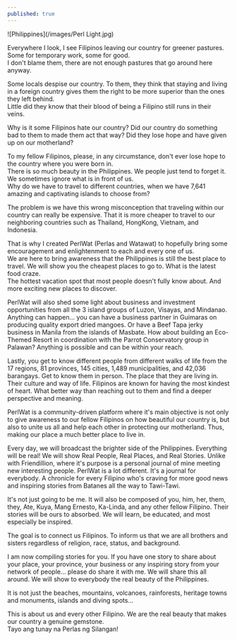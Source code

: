```yaml
---
published: true
---
```

![Philippines](/images/Perl Light.jpg)

Everywhere I look, I see Filipinos leaving our country for greener pastures. Some for temporary work, some for good.   
I don't blame them, there are not enough pastures that go around here anyway.

Some locals despise our country. To them, they think that staying and living in a foreign country gives them the right to be more superior than the ones they left behind.   
Little did they know that their blood of being a Filipino still runs in their veins.

Why is it some Filipinos hate our country? Did our country do something bad to them to made them act that way? 
Did they lose hope and have given up on our motherland?

To my fellow Filipinos, please, in any circumstance, don't ever lose hope to the country where you were born in.   
There is so much beauty in the Philippines. We people just tend to forget it. We sometimes ignore what is in front of us.   
Why do we have to travel to different countries, when we have 7,641 amazing and captivating islands to choose from?

The problem is we have this wrong misconception that traveling within our country can really be expensive. That it is more cheaper to travel to our neighboring countries such as Thailand, HongKong, Vietnam, and Indonesia.

That is why I created PerlWat (Perlas and Watawat) to hopefully bring some encouragement and enlightenment to each and every one of us.   
We are here to bring awareness that the Philippines is still the best place to travel. We will show you the cheapest places to go to. What is the latest food craze.   
The hottest vacation spot that most people doesn't fully know about. And more exciting new places to discover.

PerlWat will also shed some light about business and investment opportunities from all the 3 island groups of Luzon, Visayas, and Mindanao. 
Anything can happen... you can have a business partner in Guimaras on producing quality export dried mangoes. 
Or have a Beef Tapa jerky business in Manila from the islands of Masbate. 
How about building an Eco-Themed Resort in coordination with the Parrot Conservatory group in Palawan? 
Anything is possible and can be within your reach.

Lastly, you get to know different people from different walks of life from the 17 regions, 81 provinces, 145 cities, 1,489 municipalities, and 42,036 barangays. 
Get to know them in person. The place that they are living in. Their culture and way of life. 
Filipinos are known for having the most kindest of heart. What better way than reaching out to them and find a deeper perspective and meaning.

PerlWat is a community-driven platform where it's main objective is not only to give awareness to our fellow Filipinos on how beautiful our country is, but also to unite us all and help each other in protecting our motherland. Thus, making our place a much better place to live in.

Every day,  we will broadcast the brighter side of the Philippines. 
Everything will be real! We will show Real People, Real Places, and Real Stories.
Unlike with Friendillion, where it's purpose is a personal journal of mine meeting new interesting people.
PerlWat is a lot different. It's a journal for everybody. 
A chronicle for every Filipino who's craving for more good news and inspiring stories from Batanes all the way to Tawi-Tawi.

It's not just going to be me. It will also be composed of you, him, her, them, they, Ate, Kuya, Mang Ernesto, Ka-Linda, and any other fellow Filipino. 
Their stories will be ours to absorbed. We will learn, be educated, and most especially be inspired.

The goal is to connect us Filipinos. To inform us that we are all brothers and sisters regardless of religion, race, status, and background. 

I am now compiling stories for you. If you have one story to share about your place, your province, your business or any inspiring story from your network of people... please do share it with me.
We will share this all around. We will show to everybody the real beauty of the Philippines.

It is not just the beaches, mountains, volcanoes, rainforests, heritage towns and monuments, islands and diving spots...

This is about us and every other Filipino. 
We are the real beauty that makes our country a genuine gemstone.  
Tayo ang tunay na Perlas ng Silangan!